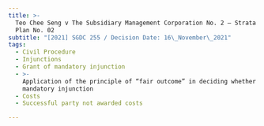 ```yaml
---
title: >-
  Teo Chee Seng v The Subsidiary Management Corporation No. 2 – Strata Title
  Plan No. 02
subtitle: "[2021] SGDC 255 / Decision Date: 16\_November\_2021"
tags:
  - Civil Procedure
  - Injunctions
  - Grant of mandatory injunction
  - >-
    Application of the principle of “fair outcome” in deciding whether to grant
    mandatory injunction
  - Costs
  - Successful party not awarded costs

---
```

